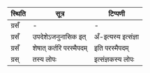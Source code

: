 | स्थिति | सूत्र | टिप्पणी |
| ----- | ------- | ------ |
| ग्रसँ | - | - |
| ग्रसँ | उपदेशेऽजनुनासिक इत् | अँ-इत्यस्य इत्संज्ञा |
| ग्रसँ | शेषात् कर्तरि परस्मैपदम् | इति परस्मैपदम् |
| ग्रस् | तस्य लोपः | इत्संज्ञकस्य लोपः |
